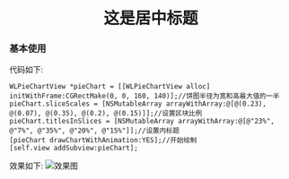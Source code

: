 
<h1 align = "center">这是居中标题</h1>

### 基本使用

代码如下:
```
WLPieChartView *pieChart = [[WLPieChartView alloc] initWithFrame:CGRectMake(0, 0, 160, 140)];//饼图半径为宽和高最大值的一半
pieChart.sliceScales = [NSMutableArray arrayWithArray:@[@(0.23), @(0.07), @(0.35), @(0.2), @(0.15)]];//设置区块比例
pieChart.titlesInSlices = [NSMutableArray arrayWithArray:@[@"23%", @"7%", @"35%", @"20%", @"15%"]];//设置内标题
[pieChart drawChartWithAnimation:YES];//开始绘制
[self.view addSubview:pieChart];
```
效果如下:
![效果图]()
